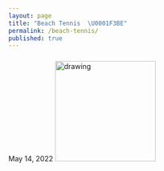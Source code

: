 ```yaml
---
layout: page
title: "Beach Tennis  \U0001F3BE"
permalink: /beach-tennis/
published: true
---
```

###

May 14, 2022
<img src="https://drive.google.com/uc?export=view&id=1zxDok7wMHX66WtKv6ytRJF4jDqw-EHfj" alt="drawing" width="200"/>